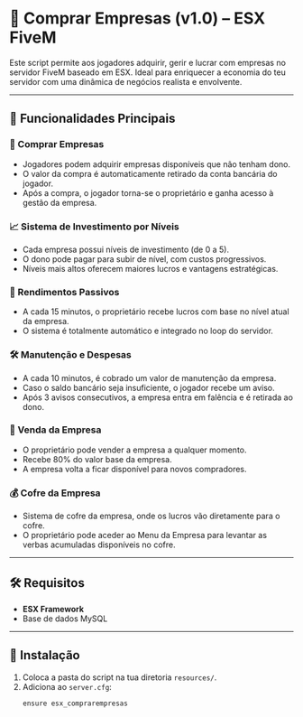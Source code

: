 # 🏢 Comprar Empresas (v1.0) – ESX FiveM

Este script permite aos jogadores adquirir, gerir e lucrar com empresas no servidor FiveM baseado em ESX. Ideal para enriquecer a economia do teu servidor com uma dinâmica de negócios realista e envolvente.

---

## 📌 Funcionalidades Principais

### 🏪 Comprar Empresas
- Jogadores podem adquirir empresas disponíveis que não tenham dono.
- O valor da compra é automaticamente retirado da conta bancária do jogador.
- Após a compra, o jogador torna-se o proprietário e ganha acesso à gestão da empresa.

### 📈 Sistema de Investimento por Níveis
- Cada empresa possui níveis de investimento (de 0 a 5).
- O dono pode pagar para subir de nível, com custos progressivos.
- Níveis mais altos oferecem maiores lucros e vantagens estratégicas.

### 💸 Rendimentos Passivos
- A cada 15 minutos, o proprietário recebe lucros com base no nível atual da empresa.
- O sistema é totalmente automático e integrado no loop do servidor.

### 🛠️ Manutenção e Despesas
- A cada 10 minutos, é cobrado um valor de manutenção da empresa.
- Caso o saldo bancário seja insuficiente, o jogador recebe um aviso.
- Após 3 avisos consecutivos, a empresa entra em falência e é retirada ao dono.

### 🔁 Venda da Empresa
- O proprietário pode vender a empresa a qualquer momento.
- Recebe 80% do valor base da empresa.
- A empresa volta a ficar disponível para novos compradores.

### 💰 Cofre da Empresa
- Sistema de cofre da empresa, onde os lucros vão diretamente para o cofre.
- O proprietário pode aceder ao Menu da Empresa para levantar as verbas acumuladas disponíveis no cofre.

---

## 🛠️ Requisitos
- **ESX Framework**
- Base de dados MySQL

---

## 📂 Instalação

1. Coloca a pasta do script na tua diretoria `resources/`.
2. Adiciona ao `server.cfg`:
   ```bash
   ensure esx_comprarempresas
